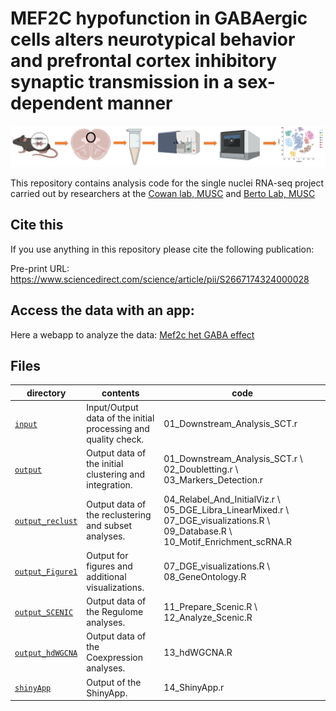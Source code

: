 MEF2C hypofunction in GABAergic cells alters neurotypical behavior and prefrontal cortex inhibitory synaptic transmission in a sex-dependent manner
==========================

![](design.jpg)

This repository contains analysis code for the single nuclei RNA-seq project carried out by researchers at the [Cowan lab, MUSC](https://medicine.musc.edu/departments/neuroscience/research/cowan) and [Berto Lab, MUSC](https://bertolab.org/)

## Cite this

If you use anything in this repository please cite the following publication:

Pre-print URL:  
https://www.sciencedirect.com/science/article/pii/S2667174324000028

## Access the data with an app:

Here a webapp to analyze the data: 
[Mef2c het GABA effect](https://bioinformatics-musc.shinyapps.io/Cho_PFC_Mef2cHet/)

## Files

| directory | contents | code |
| --------- | -------- | -------- |
| [`input`](input/) | Input/Output data of the initial processing and quality check. | 01_Downstream_Analysis_SCT.r|
| [`output`](output/) | Output data of the initial clustering and integration. | 01_Downstream_Analysis_SCT.r \ 02_Doubletting.r \ 03_Markers_Detection.r|
| [`output_reclust`](output_reclust/) | Output data of the reclustering and subset analyses. | 04_Relabel_And_InitialViz.r \ 05_DGE_Libra_LinearMixed.r \ 07_DGE_visualizations.R \ 09_Database.R \ 10_Motif_Enrichment_scRNA.R|
| [`output_Figure1`](output_Figure1/) | Output for figures and additional visualizations. | 07_DGE_visualizations.R \ 08_GeneOntology.R|
| [`output_SCENIC`](output_SCENIC/) | Output data of the Regulome analyses. | 11_Prepare_Scenic.R \ 12_Analyze_Scenic.R|
| [`output_hdWGCNA`](output_hdWGCNA/) | Output data of the Coexpression analyses. | 13_hdWGCNA.R|
| [`shinyApp`](shinyApp/) | Output of the ShinyApp. | 14_ShinyApp.r|
